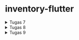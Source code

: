 # inventory-flutter

<details>
    <summary>Tugas 7</summary>
    
 1. Apa perbedaan utama antara stateless dan stateful widget dalam konteks pengembangan aplikasi Flutter?
    -  *Stateless widget* adalah *widget* yang tidak berubah/*immutable*. *Stateless widget* tidak bisa berganti *state* selama *runtime*. Contoh: *Icon*, *IconButton*, dan *Text*.

    -  *Stateful widget* adalah *widget* yang bisa berganti *state* selama *runtime*, yang artinya *stateful widget* bersifat *mutable*. *Stateful widget* biasanya digunakan untuk bagian aplikasi yang akan berubah ketika ada interaksi pengguna atau saat menerima data.


 2. Sebutkan seluruh widget yang kamu gunakan untuk menyelesaikan tugas ini dan jelaskan fungsinya masing-masing.
    - *Container*: *widget* ini menyediakan 'kanvas' untuk programmer membuat sebuah aplikasi Flutter.
    - *Column*: *widget* ini menampilkan *child* dalam format vertikal.
    - *Text*: *widget* ini menampilkan *string* dalam satu baris.
    - *AppBar*: *widget* ini sama seperti *toolbar* pada aplikasi lain yang sering kita gunakan, yang berguna untuk menampilkan judul dan fitur-fitur utama pada aplikasi.

 3. Jelaskan bagaimana cara kamu mengimplementasikan checklist di atas secara step-by-step (bukan hanya sekadar mengikuti tutorial)
    - Buka cmd dan jalankan *command* *`flutter create inventory`* untuk membuat projek baru.
    - Jalankan *command* *`cd inventory`*.
    - Buat file baru bernama `menu.dart` dalam direktori lib dan tambahkan kode berikut di baris pertama.
        <pre>
            import 'package:flutter/material.dart';
        </pre>
    - Tambahkan kode berikut di baris kedua pada file `main.dart` agar `main.dart` bisa menggunakan kode yang ada di dalam `menu.dart`
        <pre>
            import 'package:inventory/menu.dart';
        </pre>
    - Pada file `main.dart` Hapus kelas `_MyHomePageState` dan pindahkan kelas `MyHomePageState` ke file `menu.dart`.
    - Ubah baris kode `home: const MyHomePage(title: 'Flutter Demo Home Page'),` pada file `main.dart` menjadi `home: const MyHomePage(),`.
    - Ubah baris kode `colorScheme: ColorScheme.fromSeed(seedColor: Colors.indigo),` pada file `main.dart` menjadi `colorScheme: ColorScheme.fromSeed(seedColor: Colors.grey),`.
    - Pada file `menu.dart`, ubah sifat kelas `MyHomePage` dari *`stateful`* menjadi *`stateless`* dan ubah baris kode `MyHomePage({Key? key}) : super(key: key);` menjadi `MyHomePage({Key? key}) : super(key: key);`.
    - Hapus semua kode dari baris `final String title;` sampai akhir kelas `MyHomePage` pada `menu.dart`.
    - Tambahkan kelas baru bernama `InventoryItem` yang memiliki properti *`name`*, *`icon`*, dan *`color`* dengan *constructor* `InventoryItem(this.name, this.icon, this.color);`.
        <pre>
            class InventoryItem {
                final String name;
                final IconData icon;
                final MaterialColor color;

                InventoryItem(this.name, this.icon, this.color);
            }
        </pre>
    - Tambahkan *widget* baru bernama `InventoryCard` bersifat *stateless* dengan properti *`item`* bertipe `InventoryItem` dengan *contructor* `const InventoryCard(this.item, {super.key});` dan fungsi `build`.
        <pre>
            class InventoryCard extends StatelessWidget {
                final InventoryItem item;
                const InventoryCard(this.item, {super.key});

                @override
                Widget build(BuildContext context) {
                    return Material(
                        color: item.color,
                        child: InkWell(
                            onTap: () {
                                ScaffoldMessenger.of(context)
                                ..hideCurrentSnackBar()
                                ..showSnackBar(SnackBar(
                                    content: Text("Kamu telah menekan tombol ${item.name}!")));
                            },
                            child: Container(
                                padding: const EdgeInsets.all(8),
                                child: Center(
                                    child: Column(
                                        mainAxisAlignment: MainAxisAlignment.center,
                                        children: [
                                            Icon(
                                                item.icon,
                                                color: Colors.white,
                                                size: 30.0,
                                            ),
                                            const Padding(padding: EdgeInsets.all(3)),
                                            Text(
                                                item.name,
                                                textAlign: TextAlign.center,
                                                style: const TextStyle(color: Colors.white),
                                            ),
                                        ],
                                    ),
                                ),
                            ),
                        ),
                    );
                }
            }
        </pre>

    - Tambahkan *list* baru dalam kelas `MyHomePage` bernama `items` yang berguna untuk menyimpan tombol-tombol yang akan ditampilkan.
        <pre>
            final List<InventoryItem> items = [
                InventoryItem("Lihat Item", Icons.checklist, Colors.amber),
                InventoryItem("Tambah Item", Icons.add_shopping_cart, Colors.blue),
                InventoryItem("Logout", Icons.logout, Colors.cyan),
            ];
        </pre>

    - Tambahkan fungsi baru dalam kelas `MyHomePage` bernama `build` seperti kode berikut.
        <pre>
            @override
            Widget build(BuildContext context) {
                return Scaffold(
                    appBar: AppBar(
                        title: const Text(
                            'Inventory',
                            style: TextStyle(
                                color: Colors.white,
                            )
                        ),
                        elevation: 20,
                        backgroundColor: Colors.grey,
                        shadowColor: Colors.black,
                    ),
                    body: SingleChildScrollView(
                        child: Padding(
                            padding: const EdgeInsets.all(10.0),
                            child: Column(
                                children: <Widget>[
                                    const Padding(
                                        padding: EdgeInsets.only(top: 10.0, bottom: 10.0),
                                        child: Text(
                                            "Iqza's Inventory",
                                            textAlign: TextAlign.center,
                                            style: TextStyle(
                                                fontSize: 30,
                                                fontWeight: FontWeight.bold,
                                            ),
                                        ),
                                    ),
                                    GridView.count(
                                        primary: true,
                                        padding: const EdgeInsets.all(20),
                                        crossAxisSpacing: 10,
                                        mainAxisSpacing: 10,
                                        crossAxisCount: 3,
                                        shrinkWrap: true,
                                        children: items.map((InventoryItem item) {
                                            return InventoryCard(item);
                                        }).toList(),
                                    ),
                                ],
                            ),
                        ),
                    ),
                );
            }
        </pre>

    - Tes aplikasi dengan menjalankan *command* *`flutter run`*.

</details>

<details>
    <summary>Tugas 8</summary>
    
 1. Jelaskan perbedaan antara `Navigator.push()` dan `Navigator.pushReplacement()`, disertai dengan contoh mengenai penggunaan kedua metode tersebut yang tepat!
    - `Navigator.push()`: 
        - Digunakan untuk menambahkan halaman baru ke tumpukan navigasi.
        - Ketika kita menggunakan `Navigator.push()`, halaman baru ditambahkan ke atas tumpukan navigasi, dan pengguna dapat kembali ke halaman sebelumnya dengan menekan tombol "Kembali" pada perangkat mereka.
        - Metode ini berguna ketika kita ingin menambahkan halaman baru ke dalam tumpukan dan memungkinkan pengguna untuk kembali ke halaman sebelumnya.
    - `Navigator.pushReplacement()`: 
        - Digunakan untuk menambahkan halaman baru ke tumpukan navigasi, tetapi perbedaannya dengan `Navigator.push()` adalah `Navigator.pushReplacement()` mengganti halaman yang baru saja diakses pengguna dengan halaman baru.
        - Metode ini berguna ketika kita ingin menggantikan halaman yang baru saja diakses pengguna dengan halaman baru, sehingga ketika pengguna menekan tombol "Kembali", pengguna tidak akan kembali ke halaman yang baru pengguna akses, melainkan halaman sebelum halaman yang baru pengguna akses.

 2. Jelaskan masing-masing layout widget pada Flutter dan konteks penggunaannya masing-masing!
    - Single-child layout widgets:
      - Align: Widget yang menyelaraskan *child*-nya dengan dirinya sendiri dan secara opsional mengubah ukuran dirinya sendiri berdasarkan ukuran *child* tersebut.
      - AspectRatio: Widget yang mencoba mengubah ukuran *child*-nya ke rasio aspek tertentu.
      - Baseline: Kontainer yang memosisikan *child*-nya sesuai dengan *baseline child* tersebut.
      - Center: Kontainer yang memosisikan *child*-nya di tengah.
      - ConstrainedBox: Widget yang memberikan batasan tambahan pada *child*-nya.
      - Container: Widget serbaguna yang dapat digunakan untuk mengatur tata letak dan styling.
      - CustomSingleChildLayout: Widget yang tata letak *child*-nya diatur menggunakan pengaturan kustom.
      - Expanded: Digunakan dalam Row atau Column untuk mengatur bagian dari tata letak yang akan mengambil ruang ekstra yang tersisa.
      - FittedBox: Menskalakan dan memposisikan *child*-nya di dalam dirinya sendiri sesuai dengan ukuran ruang yang tersedia.
      - FractionallySizedBox: Widget yang mengubah ukuran *child*-nya hingga sebagian kecil dari total ruang yang tersedia.
      - IntrinsicHeight: Widget yang mengubah ukuran *child*-nya sesuai dengan tinggi intrinsik *child* tersebut.
      - IntrinsicWidth: Widget yang mengubah ukuran *child*-nya sesuai dengan lebar intrinsik *child* tersebut.
      - LimitedBox: Sebuah kotak yang membatasi ukurannya hanya jika tidak dibatasi.
      - Offstage: Sebuah widget yang menampilkan *child*-nya seolah-olah berada di pohon.
      - OverflowBox: Widget yang menerapkan batasan berbeda pada *child*-nya.
      - Padding: Widget yang menyisipkan *child*-nya berdasarkan padding yang diberikan.
      - SizedBox: Sebuah kotak dengan ukuran tertentu. Jika diberikan sebuah *child*, widget ini memaksa *child*-nya untuk memiliki lebar dan/atau tinggi tertentu.
      - SizedOverflowBox: Widget dengan ukuran tertentu dan meneruskan batasannya ke *child*-nya.
      - Transform: Widget yang digunakan untuk mentransformasi atau memodifikasi tampilan dan tata letak dari widget di dalamnya.
    - Multi-child layout widgets:
      - Column: Widget yang digunakan untuk mengatur widget secara vertikal.
      - CustomMultiChildLayout: Widget yang menggunakan pengaturan kustom untuk mengubah ukuran dan memposisikan *children*-nya.
      - Flow: Widget yang mengatur widget dalam arah horizontal atau vertikal, dan widget yang tidak muat di baris akan dipindahkan ke baris berikutnya.
      - GridView: Digunakan untuk menampilkan daftar item dalam grid, dengan baris dan kolom yang dapat dikonfigurasi.
      - IndexedStack: Tumpukan yang menampilkan satu *child* dari tumpukan *child* .
      - LayoutBuilder: Membangun pohon widget yang dapat bergantung pada ukuran widget induk.
      - ListBody: Widget yang menyusun *children*-nya secara berurutan sepanjang sumbu tertentu.
      - ListView:  Widget yang memungkinkan kita untuk mengatur daftar berjejer dengan widget yang bisa di-scroll.
      - Row: Widget yang digunakan untuk mengatur widget secara horizontal.
      - Stack: Widget yang memungkinkan kita menumpuk widget di atas satu sama lain.
      - Table: Menampilkan widget *child* dalam baris dan kolom.
      - Wrap: Widget yang digunakan untuk mengatur widget dalam baris horizontal dan beralih ke baris baru ketika ruang terbatas.
    - Sliver widgets:
      - CupertinoSliverNavigationBar: Bilah navigasi bergaya iOS.
      - CustomScrollView: ScrollView yang membuat efek *scroll* khusus menggunakan sliver.
      - SliverAppBar: AppBar yang terintegrasi dengan CustomScrollView.
      - SliverChildBuilderDelegate: *delegate* yang digunakan dalam Flutter untuk membangun daftar item di dalam widget CustomScrollView dengan menggunakan *builder function*.
      - SliverChildListDelegate: *delegate* yang digunakan dalam Flutter untuk membangun daftar item di dalam widget CustomScrollView dengan menggunakan daftar eksplisit.
      - SliverFixedExtentList: Sliver yang menempatkan beberapa *box children* dengan luas sumbu utama yang sama dalam array linier.
      - SliverGrid: Sebuah sliver yang menempatkan beberapa *box children* dalam susunan dua dimensi.
      - SliverList: Sliver yang menempatkan beberapa *box children* dalam array linier di sepanjang sumbu utama.
      - SliverPadding: Sliver yang menerapkan *padding* pada setiap sisi sliver lainnya.
      - SliverPersistentHeader: Sliver yang ukurannya bervariasi ketika sliver di-scroll ke tepi area pandang yang berlawanan dengan GrowthDirection sliver.
      - SliverToBoxAdapter: Sliver yang berisi satu widget kotak.

 3. Sebutkan apa saja elemen input pada form yang kamu pakai pada tugas kali ini dan jelaskan mengapa kamu menggunakan elemen input tersebut!<br>
    TextFormField, karena TextFormField adalah widget praktis yang nge-*wrap* sebuah widget TextField di dalam sebuah FormField.

 4. Bagaimana penerapan *clean architecture* pada aplikasi Flutter?<br>
    Penerapan *clean architecture* dalam Flutter dilakukan dengan mengelompokkan file-file yang memiliki peran identikal sehingga memudahkan proses *maintenance*, mengurangi waktu pengembangan, dan sebagainya.
   
 5. Jelaskan bagaimana cara kamu mengimplementasikan checklist di atas secara step-by-step! (bukan hanya sekadar mengikuti tutorial)
    - Buat empat direktori baru bernama screens, widgets, models, dan storage dalam direktori lib.
    - Pindahkan file `menu.dart` dan buat file baru bernama `inventorylist_form.dart` dalam direktori screens.
    - Buat tiga file baru bernama `inventory_card.dart`, `left_drawer.dart`, dan `barang_card.dart` dalam direktori widgets.
    - Buat satu file bernama `barang.dart` dalam direktori models dan satu file lagi bernama `storage.dart` dalam direktori storage.
    - Pindahkan *class* InventoryItem dan InventoryCard dari `menu.dart` ke `inventory_card.dart` dan *import* `inventory_card.dart` pada file `menu.dart`.
    - *Import* `left_drawer.dart` pada file `menu.dart` dan tambahkan drawer pada AppBar `menu.dart` menggunakan `left_drawer.dart`.
    - Isi `left_drawer.dart` dengan kode berikut.
        <pre>
            import 'package:flutter/material.dart';
            import 'package:inventory/screens/menu.dart';
            import 'package:inventory/screens/inventorylist_form.dart';
            import 'package:inventory/widgets/barang_card.dart';
             
            class LeftDrawer extends StatelessWidget {
                const LeftDrawer({super.key});
                    
                @override
                Widget build(BuildContext context) {
                    return Drawer(
                        child: ListView(
                            children: [
                                const DrawerHeader(
                                    decoration: BoxDecoration(
                                    color: Colors.grey,
                                    ),
                                    child: Column(
                                        mainAxisAlignment: MainAxisAlignment.center,
                                        children: [
                                            Text(
                                                'Inventory',
                                                textAlign: TextAlign.center,
                                                style: TextStyle(
                                                    fontSize: 30,
                                                    fontWeight: FontWeight.bold,
                                                    color: Colors.white,
                                                ),
                                            ),
                                        ],
                                    ),
                                ),
                                ListTile(
                                    leading: const Icon(Icons.home_outlined),
                                    title: const Text('Halaman Utama'),
                                    onTap: () {
                                        Navigator.pushReplacement(
                                            context,
                                            MaterialPageRoute(
                                            builder: (context) => MyHomePage(),
                                        ));
                                    },
                                ),
                                ListTile(
                                    leading: const Icon(Icons.add_shopping_cart),
                                    title: const Text('Tambah Item'),
                                    onTap: () {
                                        Navigator.pushReplacement(
                                            context,
                                            MaterialPageRoute(
                                            builder: (context) => const InventoryFormPage(),
                                        ));
                                    },
                                ),
                                ListTile(
                                    leading: const Icon(Icons.checklist),
                                    title: const Text('Lihat Item'),
                                    onTap: () {
                                        Navigator.pushReplacement(
                                            context,
                                            MaterialPageRoute(
                                            builder: (context) => const BarangList(),
                                        ));
                                    },
                                ),
                            ],
                        ),
                    );
                }
            }
        </pre>
    - Isi `inventorylist_form.dart` dengan kode berikut.
        <pre>
            import 'package:flutter/material.dart';
            import 'package:inventory/models/barang.dart';
            import 'package:inventory/screens/menu.dart';
            import 'package:inventory/storage/storage.dart';
            import 'package:inventory/widgets/left_drawer.dart';
             
            class InventoryFormPage extends StatefulWidget {
                const InventoryFormPage({super.key});
                @override
                State<InventoryFormPage> createState() => _InventoryFormPageState();
            }
            class _InventoryFormPageState extends State<InventoryFormPage> {
                final _formKey = GlobalKey<FormState>();
                String _name = "";
                String _price = "0";
                String _amount = "0";
                String _description = "";
                @override
                Widget build(BuildContext context) {
                    return Scaffold(
                    appBar: AppBar(
                            title: const Center(
                            child: Text(
                                'Form Tambah Item',
                            ),
                        ),
                        backgroundColor: Colors.grey,
                        foregroundColor: Colors.white,
                    ),
                    drawer: const LeftDrawer(),
                    body: Form(
                        key: _formKey,
                        child: SingleChildScrollView(
                            child:
                                Column(crossAxisAlignment: CrossAxisAlignment.start, children: [
                            Padding (
                                padding: const EdgeInsets.all(8.0),
                                child: TextFormField(
                                    decoration: InputDecoration(
                                            hintText: "Nama Produk",
                                            labelText: "Nama Produk",
                                            border: OutlineInputBorder(
                                            borderRadius: BorderRadius.circular(5.0),
                                        ),
                                    ),
                                    onChanged: (String? value) {
                                            setState(() {
                                            _name = value!;
                                        });
                                    },
                                    validator: (String? value) {
                                        if (value == null || value.isEmpty) {
                                            return "Nama tidak boleh kosong!";
                                        }
                                        return null;
                                    },
                                ),
                            ),
                            Padding(
                                padding: const EdgeInsets.all(8.0),
                                child: TextFormField(
                                    decoration: InputDecoration(
                                            hintText: "Harga",
                                            labelText: "Harga",
                                            border: OutlineInputBorder(
                                            borderRadius: BorderRadius.circular(5.0),
                                        ),
                                    ),
                                    onChanged: (String? value) {
                                            setState(() {
                                            _price = value!;
                                        });
                                    },
                                    validator: (String? value) {
                                        if (value == null || value.isEmpty) {
                                            return "Harga tidak boleh kosong!";
                                        }
                                        if (int.tryParse(value) == null) {
                                            return "Harga harus berupa angka!";
                                        }
                                        return null;
                                    },
                                ),
                            ),
                            Padding(
                                padding: const EdgeInsets.all(8.0),
                                child: TextFormField(
                                    decoration: InputDecoration(
                                            hintText: "Jumlah",
                                            labelText: "Jumlah",
                                            border: OutlineInputBorder(
                                            borderRadius: BorderRadius.circular(5.0),
                                        ),
                                    ),
                                    onChanged: (String? value) {
                                            setState(() {
                                            _amount = value!;
                                        });
                                    },
                                    validator: (String? value) {
                                        if (value == null || value.isEmpty) {
                                            return "Jumlah tidak boleh kosong!";
                                        }
                                        if (int.tryParse(value) == null) {
                                            return "Jumlah harus berupa angka!";
                                        }
                                        return null;
                                    },
                                ),
                            ),
                            Padding(
                                padding: const EdgeInsets.all(8.0),
                                child: TextFormField(
                                    decoration: InputDecoration(
                                            hintText: "Deskripsi",
                                            labelText: "Deskripsi",
                                            border: OutlineInputBorder(
                                            borderRadius: BorderRadius.circular(5.0),
                                        ),
                                    ),
                                    onChanged: (String? value) {
                                            setState(() {
                                            _description = value!;
                                        });
                                    },
                                    validator: (String? value) {
                                        if (value == null || value.isEmpty) {
                                            return "Deskripsi tidak boleh kosong!";
                                        }
                                        return null;
                                    },
                                ),
                            ),
                            Align(
                                alignment: Alignment.bottomCenter,
                                child: Padding(
                                    padding: const EdgeInsets.all(8.0),
                                    child: Row(
                                        mainAxisAlignment: MainAxisAlignment.center,
                                        children: [
                                            ElevatedButton(
                                                style: ButtonStyle(
                                                    backgroundColor: MaterialStateProperty.all(Colors.grey),
                                                ),
                                                onPressed: () {
                                                    if (_formKey.currentState!.validate()) {
                                                        Barang barang = Barang(
                                                            nama: _name,
                                                            harga: _price,
                                                            amount: _amount,
                                                            description: _description);
                                                        ItemsStorage.barangs.add(barang);
                                                        showDialog(
                                                            context: context,
                                                            builder: (context) {
                                                                return AlertDialog(
                                                                    title: const Text('Item berhasil tersimpan'),
                                                                    content: SingleChildScrollView(
                                                                        child: Column(
                                                                            crossAxisAlignment:
                                                                                CrossAxisAlignment.start,
                                                                            children: [
                                                                            Text('Nama: $_name'),
                                                                            Text('Harga: $_price'),
                                                                            Text('Jumlah: $_amount'),
                                                                            Text('Deskripsi: $_description'),
                                                                            ],
                                                                        ),
                                                                    ),
                                                                    actions: [
                                                                        TextButton(
                                                                            child: const Text('OK'),
                                                                            onPressed: () {
                                                                            Navigator.pop(context);
                                                                            },
                                                                        ),
                                                                    ],
                                                                );
                                                            },
                                                        );
                                                        _formKey.currentState!.reset();
                                                    }
                                                },
                                                child: const Text(
                                                    "Save",
                                                    style: TextStyle(color: Colors.white),
                                                ),
                                            ),
                                            const SizedBox(width: 50),
                                            ElevatedButton(
                                                style: ButtonStyle(
                                                    backgroundColor: MaterialStateProperty.all(Colors.grey),
                                                ),
                                                onPressed: () {
                                                    _formKey.currentState!.reset();
                                                        Navigator.pushReplacement(
                                                            context,
                                                            MaterialPageRoute(
                                                            builder: (context) => MyHomePage(),
                                                        ));
                                                },
                                                child: const Text(
                                                    "Back",
                                                    style: TextStyle(color: Colors.white),
                                                ),
                                            ),
                                        ],
                                    )),
                                ),
                            ])),
                        ),
                    );
                }
            }
        </pre>
    - Isi `barang.dart` dengan kode berikut.
        <pre>
            import 'package:flutter/material.dart';
             
            class Barang {
                final String nama;
                final String harga;
                final String amount;
                final String description;
                const Barang({
                    required this.nama,
                    required this.harga,
                    required this.amount,
                    required this.description,
                });
            }
            class BarangCard extends StatelessWidget {
                final Barang item;
                const BarangCard(this.item, {Key? key}) : super(key: key);
                @override
                Widget build(BuildContext context) {
                    return Card(
                        elevation: 4, // Add elevation for a card-like effect
                        margin: const EdgeInsets.symmetric(vertical: 8, horizontal: 16),
                        child: InkWell(
                            child: Padding(
                                padding: const EdgeInsets.all(16),
                                child: Column(
                                    crossAxisAlignment: CrossAxisAlignment.start,
                                    children: [
                                        Text(
                                            'Nama: ${item.nama}',
                                            style: const TextStyle(
                                            fontSize: 20,
                                            fontWeight: FontWeight.bold,
                                            ),
                                        ),
                                        const SizedBox(height: 8), // Add spacing between fields
                                        Text(
                                            'Harga: ${item.harga}',
                                            style: const TextStyle(fontSize: 16),
                                        ),
                                        Text(
                                            'Amount: ${item.amount}',
                                            style: const TextStyle(fontSize: 16),
                                        ),
                                        Text(
                                            'Description: ${item.description}',
                                            style: const TextStyle(fontSize: 16),
                                        ),
                                    ],
                                ),
                            ),
                        ),
                    );
                }
            }
        </pre>
    - Isi `storage.dart` dengan kode berikut.
        <pre>
            import 'package:inventory/models/barang.dart';
             
            class ItemsStorage {
                static List<Barang> barangs = [];
            }
        </pre>
    - Isi `barang_card.dart` dengan kode berikut.
        <pre>
            import 'package:flutter/material.dart';
            import 'package:inventory/models/barang.dart';
            import 'package:inventory/storage/storage.dart';
            import 'package:inventory/widgets/left_drawer.dart';
             
            class BarangList extends StatelessWidget {
                const BarangList({Key? key}) : super(key: key);
                 
                @override
                Widget build(BuildContext context) {
                    return Scaffold(
                        appBar: AppBar(
                            title: const Text(
                                'Inventory',
                                style: TextStyle(
                                    color: Colors.white,
                                ),
                            ),
                            elevation: 20,
                            backgroundColor: Colors.grey,
                            shadowColor: Colors.black,
                        ),
                        drawer: const LeftDrawer(),
                        body: SingleChildScrollView(
                            child: Padding(
                                padding: const EdgeInsets.all(10.0),
                                child: Column(
                                    children: <Widget>[
                                        const Padding(
                                                padding: EdgeInsets.only(top: 10.0, bottom: 10.0),
                                                child: Text(
                                                    "Iqza's Inventory",
                                                    textAlign: TextAlign.center,
                                                    style: TextStyle(
                                                        fontSize: 30,
                                                        fontWeight: FontWeight.bold,
                                                    ),
                                                ),
                                            ),
                                        ListView.builder(
                                            shrinkWrap: true,
                                            itemCount: ItemsStorage.barangs.length,
                                            itemBuilder: (context, index) {
                                            return BarangCard(ItemsStorage.barangs[index]);
                                            },
                                        ),
                                    ],
                                ),
                            ),
                        ),
                    );
                }
            }

        </pre>
    - Tambahkan fungsi pada `inventory_card.dart` sehingga ketika pengguna menekan tombol Tambah Item, pengguna akan dialihkan ke halaman Tambah Item dan ketika pengguna menekan tombol Lihat Item, pengguna akan dialihkan ke halaman Lihat Item.
        <pre>
            ...
            if (item.name == "Tambah Item") {
                Navigator.push(context,
                MaterialPageRoute(builder: (context) => const InventoryFormPage()));
            } else if (item.name == "Lihat Item") {
                Navigator.push(context,
                MaterialPageRoute(builder: (context) => const BarangList()));
            }
            ...
        </pre>
    - Tambahkan drawer pada file `inventorylist_form.dart` dan `barang_card.dart` untuk menambahkan drawer pada AppBar halaman.
    - Tambahkan juga tombol kembali pada file `inventorylist_form.dart` agar pengguna bisa dengan mudah kembali ke halaman utama.
</details>

<details>
    <summary>Tugas 9</summary>

 1. Apakah bisa kita melakukan pengambilan data JSON tanpa membuat model terlebih dahulu? Jika iya, apakah hal tersebut lebih baik daripada membuat model sebelum melakukan pengambilan data JSON?<br>
    Pengambilan data JSON pada aplikasi Django dan Flutter dapat dilakukan tanpa membuat model terlebih dahulu, tergantung pada kebutuhan dan kompleksitas aplikasi.
    - Tanpa Model:
      - Django:
        - Jika data yang ingin diambil bersifat sederhana dan tidak memerlukan manipulasi atau validasi yang kompleks.
        - Pengambilan data dapat dilakukan menggunakan _`request`_ untuk mengambil dan memproses data JSON.
      - Flutter:
        - Flutter dapat mengambil data JSON tanpa mendefinisikan model, terutama jika struktur data sederhana dan tidak memerlukan manipulasi yang rumit.
        - Pengambilan data dapat menggunakan `http` untuk mengambil dan memproses data JSON.
    - Dengan Model
      - Django:
        - Jika data JSON yang akan diambil memerlukan penyimpanan dalam _database_ atau memerlukan validasi data, maka lebih baik mendefinisikan model.
        - Model membantu dalam memodelkan struktur data, memudahkan penyimpanan ke dalam _database_, dan memberikan validasi data.
      - Flutter:
        - Jika aplikasi Flutter yang dibuat lebih kompleks dan memerlukan manajemen _state_ yang baik, mendefinisikan model Dart dapat memudahkan pengembangan.
        - Model membantu dalam memetakan struktur data dengan jelas, memudahkan pengelolaan state, dan memberikan tingkat abstraksi yang baik.
   
 2. Jelaskan fungsi dari CookieRequest dan jelaskan mengapa instance CookieRequest perlu untuk dibagikan ke semua komponen di aplikasi Flutter.<br>
    Cookies adalah mekanisme penyimpanan informasi di sisi klien. Dalam konteks HTTP, server dapat mengirimkan cookie ke klien, dan klien kemudian dapat menyimpan cookie tersebut dan mengirimkannya kembali dalam setiap _request_ berikutnya. Ini memungkinkan server untuk mengenali klien yang sudah terotentikasi atau menyimpan informasi sesi.

 3. Jelaskan mekanisme pengambilan data dari JSON hingga dapat ditampilkan pada Flutter.<br>
    - Di Flutter, kita dapat menggunakan `http` membuat HTTP _request_ ke server. HTTP _request_ dalam konteks ini bisa berupa GET atau POST tergantung pada kebutuhan.
    - Terima respons dari server, yang berisi data dalam format JSON. Respons ini biasanya berupa string JSON.
    - Gunakan `dart:convert` untuk mengonversi string JSON menjadi objek Dart. Ini melibatkan fungsi `json.decode()` atau model Dart yang dibuat khusus untuk deserialisasi.
    - Jika aplikasi membutuhkan data yang perlu diperbarui secara dinamis, pertimbangkan untuk menggunakan manajemen state seperti Provider untuk mengelola state aplikasi.
    - Jika data diambil secara asinkron, kita dapat menggunakan FutureBuilder atau StreamBuilder untuk menangani pembaruan tampilan saat data tiba.
    - Gunakan widget Flutter seperti ListView, GridView, atau widget khusus untuk menampilkan data yang telah diambil dan diubah menjadi objek Dart.
    
 4. Jelaskan mekanisme autentikasi dari input data akun pada Flutter ke Django hingga selesainya proses autentikasi oleh Django dan tampilnya menu pada Flutter.<br>
    - Di aplikasi Flutter, pengguna memasukkan informasi akun, seperti nama pengguna dan kata sandi.
    - Gunakan `http` untuk mengirim data akun ke endpoint registrasi atau login di server Django.
    - Di sisi server Django, terdapat endpoint yang menangani registrasi dan login. Sesuai dengan desain aplikasi Django, endpoint ini akan menerima data akun dari Flutter.
    - Lakukan verifikasi data akun, seperti memeriksa apakah pengguna sudah terdaftar atau apakah kata sandi sesuai.
    - Backend Django mengirim respon ke aplikasi Flutter. Jika proses login berhasil, respon dapat berisi informasi pengguna atau token akses.
    - Di aplikasi Flutter, proses respon dari backend Django. Jika autentikasi berhasil, dapat menyimpan token atau informasi pengguna dalam _state_ aplikasi.
    - Bila autentikasi berhasil, navigasikan pengguna ke tampilan menu atau halaman lain di aplikasi Flutter.

 5. Sebutkan seluruh widget yang kamu pakai pada tugas ini dan jelaskan fungsinya masing-masing.<br>
    - *Container*: *widget* ini menyediakan 'kanvas' untuk programmer membuat sebuah aplikasi Flutter.
    - *Column*: *widget* ini menampilkan *child* dalam format vertikal.
    - *Text*: *widget* ini menampilkan *string* dalam satu baris.
    - *AppBar*: *widget* ini sama seperti *toolbar* pada aplikasi lain yang sering kita gunakan, yang berguna untuk menampilkan judul dan fitur-fitur utama pada aplikasi.
    - *Scaffold*: Digunakan sebagai kerangka dasar untuk sebagian besar aplikasi Flutter.
    - *Row*: *widget* ini menampilkan *child* dalam format horizontal.
    - *Material*: Digunakan sebagai *container* untuk mengimplementasikan desain *Material Design* dalam aplikasi Flutter.
    - *ListView*: Menampilkan daftar *widge*t dalam format *scrollable*. Digunakan ketika daftar item mungkin melebihi ruang layar yang tersedia.
    - *Padding*: Menambahkan ruang kosong atau margin di sekitar *widget child* di dalamnya. Digunakan untuk memberikan ruang antara elemen-elemen dalam tata letak.
    - *GridView*: Menampilkan daftar *widget* dalam format grid. Berguna ketika item perlu diatur dalam grid dengan beberapa kolom.

 6. Jelaskan bagaimana cara kamu mengimplementasikan checklist di atas secara step-by-step! (bukan hanya sekadar mengikuti tutorial).<br>
    - Buat aplikasi baru bernama `authentication` dengan menjalankan *command* `python manage.py startapp authentication` pada direktori root aplikasi Django.
    - Tambahkan `authentication` ke INSTALLED_APPS pada `settings.py` projek Django.
    - Tambahkan `django-cors-headers` pada requirements.txt dan jalankan *command* `pip install -r requirements.txt` pada lokal dan *virtual environment*.
    - Tambahkan `corsheaders` ke INSTALLED_APPS pada `settings.py` projek Django.
    - Tambahkan `corsheaders.middleware.CorsMiddleware` ke MIDDLEWARE pada `settings.py` projek Django.
    - Tambahkan beberapa variabel berikut ini pada `settings.py` projek Django.
        <pre>
            CORS_ALLOW_ALL_ORIGINS = True
            CORS_ALLOW_CREDENTIALS = True
            CSRF_COOKIE_SECURE = True
            SESSION_COOKIE_SECURE = True
            CSRF_COOKIE_SAMESITE = 'None'
            SESSION_COOKIE_SAMESITE = 'None'
        </pre>
    - Isi `views.py` pada direktori `authentication` dengan kode berikut.
        <pre>
            from django.shortcuts import render
            from django.contrib.auth import authenticate, login as auth_login
            from django.http import JsonResponse
            from django.views.decorators.csrf import csrf_exempt
            from django.contrib.auth import logout as auth_logout
            from django.contrib.auth.models import User
             
            @csrf_exempt
            def login(request):
                username = request.POST['username']
                password = request.POST['password']
                user = authenticate(username=username, password=password)
                if user is not None:
                    if user.is_active:
                        auth_login(request, user)
                        return JsonResponse({
                            "username": user.username,
                            "status": True,
                            "message": "Login sukses!"
                        }, status=200)
                    else:
                        return JsonResponse({
                            "status": False,
                            "message": "Login gagal, akun dinonaktifkan."
                        }, status=401)
                 
                else:
                    return JsonResponse({
                        "status": False,
                        "message": "Login gagal, periksa kembali email atau kata sandi."
                    }, status=401)
                
            @csrf_exempt
            def logout(request):
                username = request.user.username
                 
                try:
                    auth_logout(request)
                    return JsonResponse({
                        "username": username,
                        "status": True,
                        "message": "Logout berhasil!"
                    }, status=200)
                except:
                    return JsonResponse({
                    "status": False,
                    "message": "Logout gagal."
                    }, status=401)
        </pre>
    - Buat file `urls.py` pada direktori `authentication` dan tambahkan URL routing terhadap fungsi yang sudah dibuat dengan endpoint login/ dan logout/.
        <pre>
            from django.urls import path
            from .views import *
             
            app_name = 'authentication'
             
            urlpatterns = [
                path('login/', login, name='login'),
                path('logout/', logout, name='logout'),
            ]
        </pre>
    - Tambahkan `path('auth/', include('authentication.urls'))`, pada `urls.py` projek Django.
    - Jalankan *command* `flutter pub add provider && flutter pub add pbp_django_auth` pada direktori projek Flutter.
    - Modifikasi *root widget* untuk menyediakan CookieRequest *library* ke semua *child widgets* dengan menggunakan Provider.
    - Pada direktori projek Flutter, buat file baru bernama `login.dart` pada direktori `lib/screens` dan isi dengan kode berikut.
        <pre>
            import 'package:inventory/screens/menu.dart';
            import 'package:flutter/material.dart';
            import 'package:pbp_django_auth/pbp_django_auth.dart';
            import 'package:provider/provider.dart';
             
            void main() {
                runApp(const LoginApp());
            }
             
            class LoginApp extends StatelessWidget {
            const LoginApp({super.key});
             
            @override
            Widget build(BuildContext context) {
                return MaterialApp(
                    title: 'Login',
                    theme: ThemeData(
                        primarySwatch: Colors.blue,
                ),
                home: const LoginPage(),
                );
                }
            }
             
            class LoginPage extends StatefulWidget {
                const LoginPage({super.key});
                 
                @override
                // ignore: library_private_types_in_public_api
                _LoginPageState createState() => _LoginPageState();
            }
             
            class _LoginPageState extends State<LoginPage> {
                final TextEditingController _usernameController = TextEditingController();
                final TextEditingController _passwordController = TextEditingController();
                 
                @override
                Widget build(BuildContext context) {
                    final request = context.watch<CookieRequest>();
                    return Scaffold(
                        appBar: AppBar(
                            title: const Text('Login'),
                        ),
                        body: Container(
                            padding: const EdgeInsets.all(16.0),
                            child: Column(
                                mainAxisAlignment: MainAxisAlignment.center,
                                children: [
                                    TextField(
                                        controller: _usernameController,
                                        decoration: const InputDecoration(
                                            labelText: 'Username',
                                        ),
                                    ),
                                    const SizedBox(height: 12.0),
                                    TextField(
                                        controller: _passwordController,
                                        decoration: const InputDecoration(
                                            labelText: 'Password',
                                        ),
                                        obscureText: true,
                                    ),
                                    const SizedBox(height: 24.0),
                                    ElevatedButton(
                                        onPressed: () async {
                                            String username = _usernameController.text;
                                            String password = _passwordController.text;
                                            final response = await request.login("http://iqza-ardiansyah-tugas.pbp.cs.ui.ac.id/auth/login/", {
                                            'username': username,
                                            'password': password,
                                            });
                                             
                                            if (request.loggedIn) {
                                                String message = response['message'];
                                                String uname = response['username'];
                                                // ignore: use_build_context_synchronously
                                                Navigator.pushReplacement(
                                                    context,
                                                    MaterialPageRoute(builder: (context) => MyHomePage()),
                                                );
                                                // ignore: use_build_context_synchronously
                                                ScaffoldMessenger.of(context)
                                                    ..hideCurrentSnackBar()
                                                    ..showSnackBar(
                                                        SnackBar(content: Text("$message Selamat datang, $uname.")));
                                                } else {
                                                // ignore: use_build_context_synchronously
                                                showDialog(
                                                    context: context,
                                                    builder: (context) => AlertDialog(
                                                        title: const Text('Login Gagal'),
                                                        content:
                                                            Text(response['message']),
                                                        actions: [
                                                            TextButton(
                                                                child: const Text('OK'),
                                                                onPressed: () {
                                                                    Navigator.pop(context);
                                                                },
                                                            ),
                                                        ],
                                                    ),
                                                );
                                            }
                                        },
                                        child: const Row(
                                            mainAxisAlignment: MainAxisAlignment.center,
                                            children: [
                                                Icon(Icons.login),
                                                SizedBox(width: 8.0),
                                                Text('Login'),
                                            ],
                                        )
                                    ),
                                ],
                            ),
                        ),
                    );
                }
            } 
        </pre>
    - Modifikasi `main.dart` agar ketika pengguna membuka aplikasi, pengguna akan diarahkan ke halaman login.
    - Pada direktori projek Flutter, buat folder baru bernama `lib/mmodels` dan buat file baru bernama `barang.dart` dalam direktori `lib/models`.
    - Isi `barang.dart` dengan kode hasil penyalinan hasil *endpoint* JSON projek Django ke situs web Quicktype.
    - Jalankan *command* `flutter pub add http` pada direktori projek Flutter.
    - Modifikasi file `android/app/src/main/AndroidManifest.xml` pada direktori projek Flutter agar aplikasi dapat mengakses internet.
    - Pada direktori projek Flutter, buat file baru pada direktori `lib/screens` bernama `list_barang.dart` dan isi dengan kode berikut.
        <pre>
            import 'package:flutter/material.dart';
            import 'package:http/http.dart' as http;
            import 'dart:convert';
            import 'package:inventory/models/barang.dart';
            import 'package:inventory/widgets/left_drawer.dart';
             
            class BarangPage extends StatefulWidget {
                const BarangPage({Key? key}) : super(key: key);
                 
                @override
                // ignore: library_private_types_in_public_api
                _BarangPageState createState() => _BarangPageState();
            }
             
            class _BarangPageState extends State<BarangPage> {
                Future<List<Barang>> fetchBarang() async {
                    var url = Uri.parse(
                        // ganti ke 'http://iqza-ardiansyah-tugas.pbp.cs.ui.ac.id/json-usr/'
                        // untuk filter berdasarkan user, tetapi karena di versi deploy tidak bisa
                        // login jadi filter user-nya tidak bekerja padahal kalau di local bisa jalan.
                        'http://iqza-ardiansyah-tugas.pbp.cs.ui.ac.id/json/');
                    var response = await http.get(
                        url,
                        headers: {"Content-Type": "application/json"},
                    );
                    var data = jsonDecode(utf8.decode(response.bodyBytes));
                    List<Barang> listBarang = [];
                    for (var d in data) {
                        if (d != null) {
                            listBarang.add(Barang.fromJson(d));
                        }
                    }
                    return listBarang;
                }
                 
                void _navigateToDetailPage(Barang barang) {
                    Navigator.push(
                        context,
                        MaterialPageRoute(
                        builder: (context) => DetailPage(barang: barang,)
                        ),
                    );
                }
                 
                @override
                Widget build(BuildContext context) {
                    return Scaffold(
                        appBar: AppBar(
                            title: const Text('Daftar Item'),
                        ),
                        drawer: const LeftDrawer(),
                        body: FutureBuilder(
                            future: fetchBarang(),
                            builder: (context, AsyncSnapshot snapshot) {
                                if (snapshot.data == null) {
                                    return const Center(child: CircularProgressIndicator());
                                } else {
                                    if (!snapshot.hasData) {
                                        return const Column(
                                            children: [
                                                Text(
                                                    "Tidak ada data produk.",
                                                    style: TextStyle(color: Color(0xff59A5D8), fontSize: 20),
                                                ),
                                                SizedBox(height: 8),
                                            ],
                                        );
                                    } else {
                                        return ListView.builder(
                                            itemCount: snapshot.data!.length,
                                            itemBuilder: (_, index) => InkWell (
                                            onTap: () => _navigateToDetailPage(snapshot.data![index]),
                                            child: Container(
                                                        margin: const EdgeInsets.symmetric(
                                                            horizontal: 16, vertical: 12),
                                                        padding: const EdgeInsets.all(20.0),
                                                        decoration:BoxDecoration(
                                                        borderRadius: BorderRadius.circular(5),
                                                        color: Colors.white,
                                                        boxShadow: const [
                                                            BoxShadow(color: Colors.grey, spreadRadius: 3),
                                                        ],
                                                    ),
                                                    child: Column(
                                                        mainAxisAlignment: MainAxisAlignment.start,
                                                        crossAxisAlignment: CrossAxisAlignment.start,
                                                        children: [
                                                            Text(
                                                                "${snapshot.data![index].fields.name}",
                                                                style: const TextStyle(
                                                                    fontSize: 18.0,
                                                                    fontWeight: FontWeight.bold,
                                                                ),
                                                            ),
                                                            const SizedBox(height: 10),
                                                            Text("Jumlah: ${snapshot.data![index].fields.amount}"),
                                                            const SizedBox(height: 10),
                                                            Text("Deskripsi: ${snapshot.data![index].fields.description}"),
                                                        ],
                                                    ),
                                                ) ,
                                            )
                                        );
                                    }
                                }
                            }
                        );
                    )
                }
            }
             
            class DetailPage extends StatelessWidget {
                final Barang barang;
                 
                const DetailPage({Key? key, required this.barang}) : super(key: key);
                 
                @override
                Widget build(BuildContext context) {
                    return Scaffold(
                        appBar: AppBar(
                            title: const Text('Detail Item'),
                        ),
                        body: Container(
                            padding: const EdgeInsets.all(20.0),
                            child: Column(
                                crossAxisAlignment: CrossAxisAlignment.start,
                                children: [
                                    Text(
                                        barang.fields.name,
                                        style: const TextStyle(
                                            fontSize: 24.0,
                                            fontWeight: FontWeight.bold,
                                        ),
                                    ),
                                    const SizedBox(height: 10),
                                    Text("Harga: ${barang.fields.price}"),
                                    const SizedBox(height: 10),
                                    Text("Jumlah: ${barang.fields.amount}"),
                                    const SizedBox(height: 10),
                                    Text("Deskripsi: ${barang.fields.description}"),
                                    const SizedBox(height: 20),
                                    ElevatedButton(
                                        onPressed: () {
                                            Navigator.pop(context);
                                        },
                                        child: const Text('Back'),
                                    ),
                                ],
                            ),
                        ),
                    );
                }
            }
        </pre>
    - Pada direktori Django, edit file `main/views.py` dengan menambahkan fungsi baru untuk menambahkan item menggunakan aplikasi Flutter dan fungsi untuk mengirim data JSON item-item yang dibuat oleh pengguna yang login.
        <pre>
            ...
            @csrf_exempt
            def create_product_flutter(request):
                if request.method == 'POST':
                    data = json.loads(request.body)
                    new_product = Item.objects.create(
                        user = request.user,
                        name = data["name"],
                        amount = int(data["amount"]),
                        price = int(data["price"]),
                        description = data["description"]
                    )
                     
                    new_product.save()
                     
                    return JsonResponse({"status": "success"}, status=200)
                else:
                    return JsonResponse({"status": "error"}, status=401)
                    
            def show_json_user(request):
                data = Item.objects.all().filter(user = request.user)
                return HttpResponse(serializers.serialize("json", data), content_type="application/json")
        </pre>
    - Tambahkan *path* baru pada `main/urls.py` dengan kode berikut.
        <pre>
            path('create-flutter/', create_product_flutter, name='create_product_flutter'),
            path('json-usr/', show_json_user, name='show_json_user'),
        </pre>
    - Pada direktori Flutter, modifikasi file `inventorylist_form.dart` agar halaman menggunakan `CookieRequest` menggunakan kode berikut.
        <pre>
            ...
            final request = context.watch<CookieRequest>();
             
            ...
        </pre>
    - Ubah fungsi `onPressed: ()` pada file `inventorylist_form.dart` agar dapat membuat item langsung ke BackEnd Django.
        <pre>
            ...
            onPressed: () async {
                if (_formKey.currentState!.validate()) {
                    final response = await request.postJson("http://iqza-ardiansyah-tugas.pbp.cs.ui.ac.id/create-flutter/", jsonEncode(<String, String>{
                                  'name': _name,
                                  'amount': _amount.toString(),
                                  'price': _price.toString(),
                                  'description': _description,
                    }));
                    if (response['status'] == 'success') {
                        // ignore: use_build_context_synchronously
                        ScaffoldMessenger.of(context)
                            .showSnackBar(const SnackBar(
                        content: Text("Produk baru berhasil disimpan!"),
                        ));
                        // ignore: use_build_context_synchronously
                        Navigator.pushReplacement(
                            context,
                            MaterialPageRoute(builder: (context) => MyHomePage()),
                        );
                    } else {
                        // ignore: use_build_context_synchronously
                        ScaffoldMessenger.of(context)
                            .showSnackBar(const SnackBar(
                        content: Text("Terdapat kesalahan, silakan coba lagi."),
                        ));
                    }
                }
            },
            ...
        </pre>
    - Pada direktori projek Flutter, edit file `lib/widgets/inventory_card.dart` agar halaman menggunakan `CookieRequest` dan ubah `onTap: () {...}` pada widget `Inkwell` menjadi `onTap: () async {...}` agar widget `Inkwell` dapat melakukan proses logout secara asinkronus.
    - Tambahkan kode berikut pada `onTap: () async {...}` agar tombol logout memiliki fungsi logout.
        <pre>
            ...
            else if (item.name == "Logout") {
              final response = await request.logout("http://iqza-ardiansyah-tugas.pbp.cs.ui.ac.id/auth/logout/");
              String message = response["message"];
              if (response['status']) {
                String uname = response["username"];
                // ignore: use_build_context_synchronously
                ScaffoldMessenger.of(context).showSnackBar(SnackBar(
                  content: Text("$message Sampai jumpa, $uname."),
                ));
                // ignore: use_build_context_synchronously
                Navigator.pushAndRemoveUntil(context, MaterialPageRoute(builder: (_) => const LoginPage()), (route) => false);
              } else {
                // ignore: use_build_context_synchronously
                ScaffoldMessenger.of(context).showSnackBar(SnackBar(
                  content: Text(message),
                ));
              }
            }
            ...
        </pre>
</details>